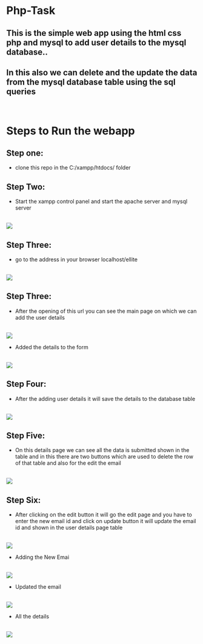 # Php-Task
## This is the simple web app using the html css php and mysql to add user details to the mysql database..
## In this also we can delete and the update the data from the mysql database table using the sql queries

<br />

# Steps to Run the webapp

## Step one:
- clone this repo in the C:/xampp/htdocs/ folder
## Step Two:
- Start the xampp control panel and start the apache server and mysql server

<br />

<img src="Screenshot (21).png"/>

<br />

## Step Three:
- go to the address in your browser localhost/ellite

<br />

<img src="Screenshot (23).png"/>

<br />

## Step Three:
- After the opening of this url you can see the main page on which we can add the user details

<br />

<img src="Screenshot (14).png"/>

<br />

- Added the details to the form

<br />

<img src="Screenshot (15).png"/>

<br />

## Step Four:
- After the adding user details it will save the details to the database table

<br />

<img src="Screenshot (16).png"/>

<br />

## Step Five:
- On this details page we can see all the data is submitted shown in the table and in this there are two buttons which are used to delete the row of that table and also for the edit the email

<br />

<img src="Screenshot (16).png"/>

<br />

## Step Six:
- After clicking on the edit button it will go the edit page and you have to enter the new email id and click on update button it will update the email id and shown in the user details page table 


<br />

<img src="Screenshot (17).png"/>

<br />

- Adding the New Emai

<br />

<img src="Screenshot (18).png"/>

<br />

- Updated the email

<br />

<img src="Screenshot (19).png"/>

<br />

- All the details

<br />

<img src="Screenshot (20).png"/>



